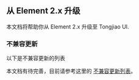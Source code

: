 ## 从 Element 2.x 升级

本文档将帮助你从 Element 2.x 升级至 Tongjiao UI.

### 不兼容更新

以下是不兼容更新的列表

本文档有待完善，目前请参考这里的 [不兼容更新列表](https://github.com/tongjiaoui-plus/tongjiaoui-plus/issues/162)。
